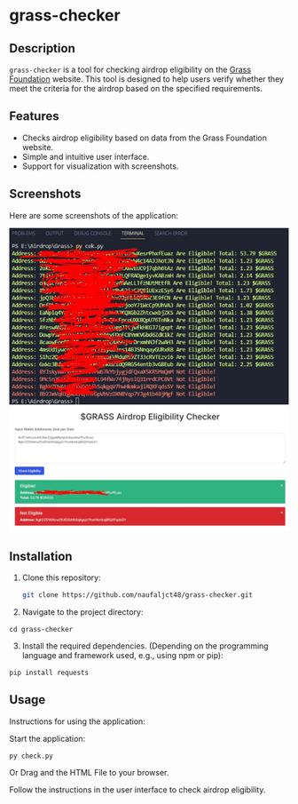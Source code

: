# grass-checker

## Description

`grass-checker` is a tool for checking airdrop eligibility on the [Grass Foundation](https://www.grassfoundation.io/eligibility) website. This tool is designed to help users verify whether they meet the criteria for the airdrop based on the specified requirements.

## Features

- Checks airdrop eligibility based on data from the Grass Foundation website.
- Simple and intuitive user interface.
- Support for visualization with screenshots.

## Screenshots

Here are some screenshots of the application:

![Screenshot 1](https://raw.githubusercontent.com/naufaljct48/grass-checker/main/Screenshot_1.jpg)
![Screenshot 2](https://raw.githubusercontent.com/naufaljct48/grass-checker/main/Screenshot_2.jpg)

## Installation

1. Clone this repository:
   ```bash
   git clone https://github.com/naufaljct48/grass-checker.git
   ```

2. Navigate to the project directory:

```
cd grass-checker
```

3. Install the required dependencies. (Depending on the programming language and framework used, e.g., using npm or pip):
```
pip install requests
```

## Usage
Instructions for using the application:

Start the application:
```
py check.py
```
Or Drag and the HTML File to your browser.

Follow the instructions in the user interface to check airdrop eligibility.
